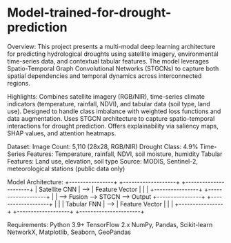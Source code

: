# Model-trained-for-drought-prediction
Overview:
  This project presents a multi-modal deep learning architecture for predicting hydrological droughts using satellite imagery, environmental time-series data, and contextual tabular features. The      model leverages Spatio-Temporal Graph Convolutional Networks (STGCNs) to capture both spatial dependencies and temporal dynamics across interconnected regions.
  
Highlights:
  Combines satellite imagery (RGB/NIR), time-series climate indicators (temperature, rainfall, NDVI), and tabular data (soil type, land use).
  Designed to handle class imbalance with weighted loss functions and data augmentation.
  Uses STGCN architecture to capture spatio-temporal interactions for drought prediction.
  Offers explainability via saliency maps, SHAP values, and attention heatmaps.
  
Dataset:
  Image Count: 5,110 (28x28, RGB/NIR)
  Drought Class: 4.9%
  Time-Series Features: Temperature, rainfall, NDVI, soil moisture, humidity
  Tabular Features: Land use, elevation, soil type
  Source: MODIS, Sentinel-2, meteorological stations (public data only)

Model Architecture:
  +----------------+     +-------------------+     +----------------------+
| Satellite CNN  | --> | Feature Vector     |     |                      |
+----------------+     +-------------------+     |                      |
                                                   --> Fusion --> STGCN --> Output
+----------------+     +-------------------+     |                      |
| Tabular FNN    | --> | Feature Vector     |     |                      |
+----------------+     +-------------------+     +----------------------+

Requirements:
  Python 3.9+
  TensorFlow 2.x
  NumPy, Pandas, Scikit-learn
  NetworkX, Matplotlib, Seaborn, GeoPandas

